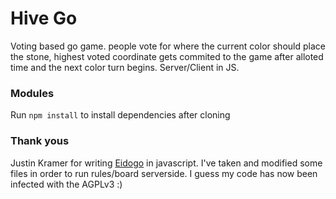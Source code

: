 Hive Go
========
Voting based go game.  people vote for where the current color should place the stone, highest voted coordinate
gets commited to the game after alloted time  and the next color turn begins. Server/Client in JS.

### Modules ###
Run `npm install` to install dependencies after cloning

### Thank yous ###
Justin Kramer for writing <a href="https://github.com/jkk/eidogo">Eidogo</a> in javascript.  I've taken and modified some files in order to run rules/board serverside.  I guess my code has now been infected with the AGPLv3 :)
